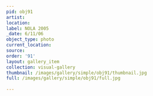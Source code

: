```yaml
---
pid: obj91
artist: 
location: 
label: NOLA 2005
_date: 6/11/06
object_type: photo
current_location: 
source: 
order: '91'
layout: gallery_item
collection: visual-gallery
thumbnail: /images/gallery/simple/obj91/thumbnail.jpg
full: /images/gallery/simple/obj91/full.jpg
 
---
```

